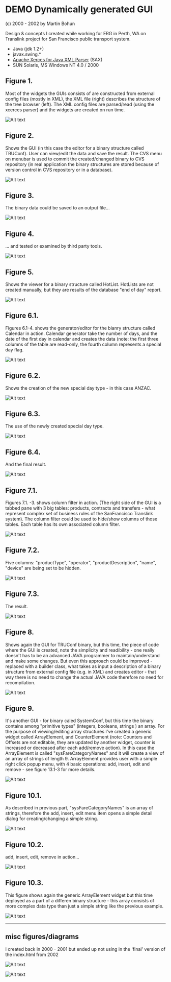 # DEMO Dynamically generated GUI
(c) 2000 - 2002 by Martin Bohun

Design & concepts I created while working for ERG in Perth, WA on Translink project for San Francisco public transport system.

- Java (jdk 1.2+)
- javax.swing.*
- [Apache Xerces for Java XML Parser](http://projects.apache.org/projects/xerces_for_java_xml_parser.html) (SAX)
- SUN Solaris, MS Windows NT 4.0 / 2000

## Figure 1.
Most of the widgets the GUIs consists of are constructed from external config files (mostly in XML), the XML file (right) describes the structure of the tree browser (left). The XML config files are parsed/read (using
the xcerces parser) and the widgets are created on run time. 

![Alt text](https://raw.github.com/mbohun/misc/master/2002-04-14-demo_gui_java_xml/tree_view_xml_config.gif "tree view and it's XML configuration file")

## Figure 2.
Shows the GUI (in this case the editor for a binary structure called TRUConf). User can view/edit the data and save the result. The CVS menu on menubar is used to commit the created/changed binary to CVS repository (in real application the binary structures are stored because of version control in CVS repository or in a database).

![Alt text](https://raw.github.com/mbohun/misc/master/2002-04-14-demo_gui_java_xml/binary_open_editor.gif "TRUConf binary editor")

## Figure 3.
The binary data could be saved to an output file...

![Alt text](https://raw.github.com/mbohun/misc/master/2002-04-14-demo_gui_java_xml/binary_save_as.gif "TRUConf binary save")

## Figure 4.
... and tested or examined by third party tools. 

![Alt text](https://raw.github.com/mbohun/misc/master/2002-04-14-demo_gui_java_xml/binary_hexdump.gif "xterm with binary hexdump")

## Figure 5.
Shows the viewer for a binary structure called HotList. HotLists are not created manually, but they are results of the database "end of day" report.

![Alt text](https://raw.github.com/mbohun/misc/master/2002-04-14-demo_gui_java_xml/hotlist_viewer.gif "HotList viewer")

## Figure 6.1.
Figures 6.1-4. shows the generator/editor for the bianry structure called Calendar in action. Calendar generator take the number of days, and the date of the first day in calendar and creates the data (note: the first three columns of the table are read-only, the fourth column represents a special day flag.

![Alt text](https://raw.github.com/mbohun/misc/master/2002-04-14-demo_gui_java_xml/calendar_before.gif "Calendar generator")

## Figure 6.2.
Shows the creation of the new special day type - in this case ANZAC.

![Alt text](https://raw.github.com/mbohun/misc/master/2002-04-14-demo_gui_java_xml/calendar_creating_new_special_day.gif "Calendar, creating new special day type")

## Figure 6.3.
The use of the newly created special day type.

![Alt text](https://raw.github.com/mbohun/misc/master/2002-04-14-demo_gui_java_xml/calendar_choosing_new_day_type.gif "Calendar, using newly created special day type")

## Figure 6.4.
And the final result.

![Alt text](https://raw.github.com/mbohun/misc/master/2002-04-14-demo_gui_java_xml/calendar_the_result.gif "Calendar - the result")

## Figure 7.1.
Figures 7.1. -3. shows column filter in action. (The right side of the GUI is a tabbed pane with 3 big tables: products, contracts and transfers - what represent complex set of business rules of the SanFrancisco Translink system). The column filter could be used to hide/show columns of those tables. Each table has its own associated column filter.

![Alt text](https://raw.github.com/mbohun/misc/master/2002-04-14-demo_gui_java_xml/column_filter_invoked.gif "column filter")

## Figure 7.2.
Five columns: "productType", "operator", "productDescription", "name", "device" are being set to be hidden.

![Alt text](https://raw.github.com/mbohun/misc/master/2002-04-14-demo_gui_java_xml/column_filter_in_action.gif "colum filter in use")

## Figure 7.3.
The result.

![Alt text](https://raw.github.com/mbohun/misc/master/2002-04-14-demo_gui_java_xml/column_filter_result.gif "column filter - the result")

## Figure 8.
Shows again the GUI for TRUConf binary, but this time, the piece of code where the GUI is created, note the simplicity and readibility - one really doesn't has to be an advanced JAVA programmer to maintain/understand and make some changes.
But even this approach could be improved - replaced with a builder class, what takes as input a description of a binary structure from external config file (e.g. in XML) and creates editor - that way there is no need to change the actual JAVA code therefore no need for recompilation.

![Alt text](https://raw.github.com/mbohun/misc/master/2002-04-14-demo_gui_java_xml/tru_conf_construction_code.gif "TRUConf constructor")

## Figure 9.
It's another GUI - for binary caled SystemConf, but this time the binary contains among "primitive types" (integers, booleans, strings ) an array. For the purpose of viewing/editing array structures I've created a generic widget called ArrayElement, and CounterElement (note: Counters and Offsets are not editable, they are updated by another widget, counter is increased or decreased after each add/remove action). In this case the ArrayElement is called "sysFareCategoryNames" and it will create a view of an array of strings of length 9. ArrayElement provides user with a simple right click popup menu, with 4 basic operations: add, insert, edit and remove - see figure 13.1-3 for more details.

![Alt text](https://raw.github.com/mbohun/misc/master/2002-04-14-demo_gui_java_xml/system_conf_construction.gif "SystemConf construction")

## Figure 10.1.
As described in previous part, "sysFareCategoryNames" is an array of strings, therefore the add, insert, edit menu item opens a simple detail dialog for creating/changing a simple string.

![Alt text](https://raw.github.com/mbohun/misc/master/2002-04-14-demo_gui_java_xml/array_element_editor_add_dialog.gif "ArrayElement - add")

## Figure 10.2.
add, insert, edit, remove in action...

![Alt text](https://raw.github.com/mbohun/misc/master/2002-04-14-demo_gui_java_xml/array_element_editor_pop_menu.gif "ArrayElement - popup menu")

## Figure 10.3.
This figure shows again the generic ArrayElement widget but this time deployed as a part of a differen binary structure - this array consists of more complex data type than just a simple string like the previous example. 

![Alt text](https://raw.github.com/mbohun/misc/master/2002-04-14-demo_gui_java_xml/array_element_add_dialog_diff.gif "ArrayElement - more complex example")

 ---

## misc figures/diagrams
I created back in 2000 - 2001 but ended up not using in the 'final' version of the index.html from 2002

![Alt text](https://raw.github.com/mbohun/misc/master/2002-04-14-demo_gui_java_xml/gui_design_modular.gif "modular GUI app design")

![Alt text](https://raw.github.com/mbohun/misc/master/2002-04-14-demo_gui_java_xml/gui_design_plugins.gif "modular GUI app impl. concept - plugins for diff GUI libs & frameworks")
